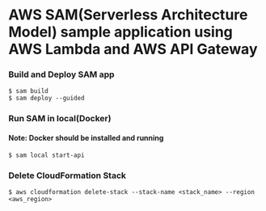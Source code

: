 # AWS SAM(Serverless Architecture Model) sample application using AWS Lambda and AWS API Gateway
### Build and Deploy SAM app
```
$ sam build
$ sam deploy --guided
```
### Run SAM in local(Docker)
#### Note: Docker should be installed and running
```
$ sam local start-api
```
### Delete CloudFormation Stack
```
$ aws cloudformation delete-stack --stack-name <stack_name> --region <aws_region>
```